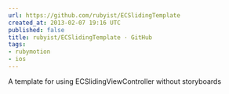```yaml
---
url: https://github.com/rubyist/ECSlidingTemplate
created_at: 2013-02-07 19:16 UTC
published: false
title: rubyist/ECSlidingTemplate · GitHub
tags:
- rubymotion
- ios
---
```


A template for using ECSlidingViewController without storyboards
